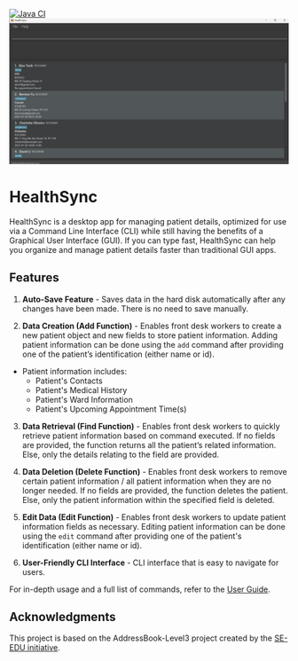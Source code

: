 [![Java CI](https://github.com/AY2324S1-CS2103T-T14-3/tp/actions/workflows/gradle.yml/badge.svg)](https://github.com/AY2324S1-CS2103T-T14-3/tp/actions/workflows/gradle.yml)
![Ui](docs/images/Ui.png)

# HealthSync

HealthSync is a desktop app for managing patient details, optimized for use via a Command Line Interface (CLI) while still having the benefits of a Graphical User Interface (GUI). If you can type fast, HealthSync can help you organize and manage patient details faster than traditional GUI apps.


## Features

1. **Auto-Save Feature** - Saves data in the hard disk automatically after any changes have been made. There is no need to save manually.


2. **Data Creation (Add Function)** - Enables front desk workers to create a new patient object and new fields to store patient information. Adding patient information can be done using the `add` command after providing one of the patient’s identification (either name or id).
- Patient information includes:
    - Patient's Contacts
    - Patient's Medical History
    - Patient's Ward Information
    - Patient's Upcoming Appointment Time(s)


3. **Data Retrieval (Find Function)** - Enables front desk workers to quickly retrieve patient information based on command executed. If no fields are provided, the function returns all the patient’s related information. Else, only the details relating to the field are provided.


4. **Data Deletion (Delete Function)** - Enables front desk workers to remove certain patient information / all patient information when they are no longer needed. If no fields are provided, the function deletes the patient. Else, only the patient information within the specified field is deleted.


5. **Edit Data (Edit Function)** - Enables front desk workers to update patient information fields as necessary. Editing patient information can be done using the `edit` command after providing one of the patient's identification (either name or id).


6. **User-Friendly CLI Interface** - CLI interface that is easy to navigate for users.


For in-depth usage and a full list of commands, refer to the [User Guide](https://ay2324s1-cs2103t-t14-3.github.io/tp/UserGuide.html#quick-start).


## Acknowledgments

This project is based on the AddressBook-Level3 project created by the [SE-EDU initiative](https://se-education.org).
